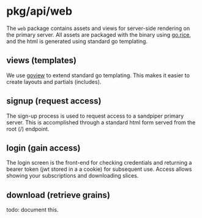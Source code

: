 # pkg/api/web

The `web` package contains assets and views for server-side rendering on the primary server. All assets are packaged with the binary using [go.rice](https://github.com/GeertJohan/go.rice), and the html is generated using standard go templating.

## views (templates)

We use [goview](https://github.com/foolin/goview) to extend standard go templating. This makes it easier to create layouts and partials (includes).

## signup (request access)

The sign-up process is used to request access to a sandpiper primary server. This is accomplished through a standard html form served from the root (/) endpoint.

## login (gain access)

The login screen is the front-end for checking credentials and returning a bearer token (jwt stored in a a cookie) for subsequent use. Access allows showing your subscriptions and downloading slices.

## download (retrieve grains)

todo: document this.
